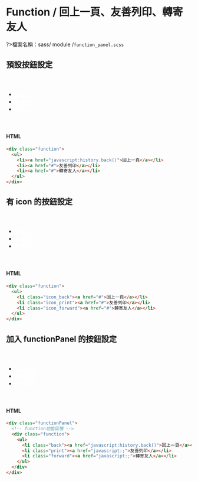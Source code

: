 # Function / 回上一頁、友善列印、轉寄友人

?>檔案名稱：sass/ module /`function_panel.scss`

## 預設按鈕設定

<!-- function功能區塊 -->
<div class="function">
  <ul>
    <li><a href="javascript:history.back()">回上一頁</a></li>
    <li><a href="javascript:;">友善列印</a></li>
    <li><a href="javascript:;">轉寄友人</a></li>
  </ul>
</div>

<!-- tabs:start -->

#### **HTML**

```html
<div class="function">
  <ul>
    <li><a href="javascript:history.back()">回上一頁</a></li>
    <li><a href="#">友善列印</a></li>
    <li><a href="#">轉寄友人</a></li>
  </ul>
</div>
```

<!-- tabs:end -->

## 有 icon 的按鈕設定

<div class="function">
  <ul>
    <li class="icon_back"><a href="javascript:;">回上一頁</a></li>
    <li class="icon_print"><a href="javascript:;">友善列印</a></li>
    <li class="icon_forward"><a href="javascript:;">轉寄友人</a></li>
  </ul>
</div>

<!-- tabs:start -->

#### **HTML**

```html
<div class="function">
  <ul>
    <li class="icon_back"><a href="#">回上一頁</a></li>
    <li class="icon_print"><a href="#">友善列印</a></li>
    <li class="icon_forward"><a href="#">轉寄友人</a></li>
  </ul>
</div>
```

<!-- tabs:end -->

## 加入 functionPanel 的按鈕設定

<div class="functionPanel">
  <!-- function功能區塊 -->
  <div class="function">
    <ul>
      <li class="back"><a href="javascript:history.back()">回上一頁</a></li>
      <li class="print"><a href="javascript:;">友善列印</a></li>
      <li class="forward"><a href="javascript:;">轉寄友人</a></li>
    </ul>
  </div>
</div>

<!-- tabs:start -->

#### **HTML**

```html
<div class="functionPanel">
  <!-- function功能區塊 -->
  <div class="function">
    <ul>
      <li class="back"><a href="javascript:history.back()">回上一頁</a></li>
      <li class="print"><a href="javascript:;">友善列印</a></li>
      <li class="forward"><a href="javascript:;">轉寄友人</a></li>
    </ul>
  </div>
</div>
```

<!-- tabs:end -->

<link rel="stylesheet" href="https://hywebu00.github.io/HyUI_v4/css/style.css" />
<style>
   .function{
    margin:4em 0 ;
   }
  .function a{
    color:#fff;
  }
</style>

